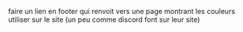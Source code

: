 faire un lien en footer qui renvoit vers une page montrant les couleurs utiliser sur le site (un peu comme discord font sur leur site)